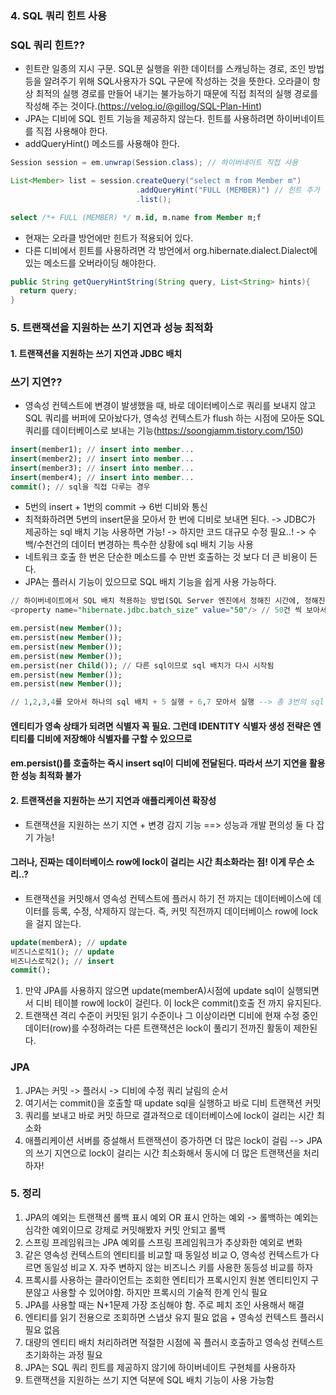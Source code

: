 ### 4. SQL 쿼리 힌트 사용
### SQL 쿼리 힌트??
* 힌트란 일종의 지시 구문. SQL문 실행을 위한 데이터를 스캐닝하는 경로, 조인 방법 등을 알려주기 위해 SQL사용자가 SQL 구문에 작성하는 것을 뜻한다.
오라클이 항상 최적의 실행 경로를 만들어 내기는 불가능하기 때문에 직접 최적의 실행 경로를 작성해 주는 것이다.(https://velog.io/@gillog/SQL-Plan-Hint)
* JPA는 디비에 SQL 힌트 기능을 제공하지 않는다. 힌트를 사용하려면 하이버네이트를 직접 사용해야 한다. 
* addQueryHint() 메소드를 사용해야 한다.
```java
Session session = em.unwrap(Session.class); // 하이버네이트 직접 사용

List<Member> list = session.createQuery("select m from Member m")
                            .addQueryHint("FULL (MEMBER)") // 힌트 추가
                            .list();
```
```sql
select /*+ FULL (MEMBER) */ m.id, m.name from Member m;f
```
* 현재는 오라클 방언에만 힌트가 적용되어 있다.
* 다른 디비에서 힌트를 사용하려면 각 방언에서 org.hibernate.dialect.Dialect에 있는 메소드를 오버라이딩 해야한다.
```java
public String getQueryHintString(String query, List<String> hints){
  return query;
}
```
  
### 5. 트랜잭션을 지원하는 쓰기 지연과 성능 최적화
#### 1. 트랜잭션을 지원하는 쓰기 지연과 JDBC 배치
### 쓰기 지연??
* 영속성 컨텍스트에 변경이 발생했을 때, 바로 데이터베이스로 쿼리를 보내지 않고 SQL 쿼리를 버퍼에 모아놨다가, 영속성 컨텍스트가 flush 하는 시점에 모아둔 SQL 쿼리를 데이터베이스로 보내는 기능(https://soongjamm.tistory.com/150)
```sql
insert(member1); // insert into member...
insert(member2); // insert into member...
insert(member3); // insert into member...
insert(member4); // insert into member...
commit(); // sql을 직접 다루는 경우
```
* 5번의 insert + 1번의 commit -> 6번 디비와 통신
* 최적화하려면 5번의 insert문을 모아서 한 번에 디비로 보내면 된다. -> JDBC가 제공하는 sql 배치 기능 사용하면 가능!
-> 하지만 코드 대규모 수정 필요..! -> 수백/수천건의 데이터 변경하는 특수한 상황에 sql 배치 기능 사용
* 네트워크 호출 한 번은 단순한 메소드를 수 만번 호출하는 것 보다 더 큰 비용이 든다.
* JPA는 플러시 기능이 있으므로 SQL 배치 기능을 쉽게 사용 가능하다.

```SQL
// 하이버네이트에서 SQL 배치 적용하는 방법(SQL Server 엔진에서 정해진 시간에, 정해진 작업을 수행하도록 하는 작업을 말한다.(https://mozi.tistory.com/383))
<property name="hibernate.jdbc.batch_size" value="50"/> // 50건 씩 보아서 sql 배치 실행

em.persist(new Member());
em.persist(new Member());
em.persist(new Member());
em.persist(new Member());
em.persist(ner Child()); // 다른 sql이므로 sql 배치가 다시 시작됨
em.persist(new Member());
em.persist(new Member());

// 1,2,3,4를 모아서 하나의 sql 배치 + 5 실행 + 6,7 모아서 실행 --> 총 3번의 sql 배치 실행

```
#### 엔티티가 영속 상태가 되려면 식별자 꼭 필요. 그런데 IDENTITY 식별자 생성 전략은 엔티티를 디비에 저장해야 식별자를 구할 수 있으므로
#### em.persist()를 호출하는 즉시 insert sql이 디비에 전달된다. 따라서 쓰기 지연을 활용한 성능 최적화 불가

#### 2. 트랜잭션을 지원하는 쓰기 지연과 애플리케이션 확장성
* 트랜잭션을 지원하는 쓰기 지연 + 변경 감지 기능 ==> 성능과 개발 편의성 둘 다 잡기 가능!
#### 그러나, 진짜는 데이터베이스 row에 lock이 걸리는 시간 최소화라는 점! 이게 무슨 소리..?
* 트랜잭션을 커밋해서 영속성 컨텍스트에 플러시 하기 전 까지는 데이터베이스에 데이터를 등록, 수정, 삭제하지 않는다.
  즉, 커밋 직전까지 데이터베이스 row에 lock을 걸지 않는다.
```sql
update(memberA); // update
비즈니스로직1(); // update
비즈니스로직2(); // insert
commit();
```
1. 만약 JPA를 사용하지 않으면 update(memberA)시점에 update sql이 실행되면서 디비 테이블 row에 lock이 걸린다.
  이 lock은 commit()호출 전 까지 유지된다. 
2. 트랜잭션 격리 수준이 커밋된 읽기 수준이나 그 이상이라면 디비에 현재 수정 중인 데이터(row)를 수정하려는 다른 트랜잭션은 lock이 풀리기 전까진 활동이 제한된다.
### JPA
1. JPA는 커밋 -> 플러시 -> 디비에 수정 쿼리 날림의 순서
2. 여기서는 commit()을 호출할 때 update sql을 실행하고 바로 디비 트랜잭션 커밋
3. 쿼리를 보내고 바로 커밋 하므로 결과적으로 데이터베이스에 lock이 걸리는 시간 최소화
4. 애플리케이션 서버를 증설해서 트랜잭션이 증가하면 더 많은 lock이 걸림 --> JPA의 쓰기 지연으로 lock이 걸리는 시간 최소화해서 동시에 더 많은 트랜잭션을 처리하자! 

### 5. 정리
1. JPA의 예외는 트랜잭션 롤백 표시 예외 OR 표시 안하는 예외 -> 롤백하는 예외는 심각한 예외이므로 강제로 커밋해봤자 커밋 안되고 롤백
2. 스프링 프레임워크는 JPA 예외를 스프링 프레임워크가 추상화한 예외로 변화
3. 같은 영속성 컨텍스트의 엔티티를 비교할 때 동일성 비교 O, 영속성 컨텍스트가 다르면 동일성 비교 X. 자주 변하지 않는 비즈니스 키를 사용한 동등성 비교를 하자
4. 프록시를 사용하는 클라이언트는 조회한 엔티티가 프록시인지 원본 엔티티인지 구분않고 사용할 수 있어야함. 하지만 프록시의 기술적 한계 인식 필요
5. JPA를 사용할 때는 N+1문제 가장 조심해야 함. 주로 페치 조인 사용해서 해결
6. 엔티티를 읽기 전용으로 조회하면 스냅샷 유지 필요 없음 + 영속성 컨텍스트 플러시 필요 없음
7. 대량의 엔티티 배치 처리하려면 적절한 시점에 꼭 플러시 호출하고 영속성 컨텍스트 초기화하는 과정 필요
8. JPA는 SQL 쿼리 힌트를 제공하지 않기에 하이버네이트 구현체를 사용하자
9. 트랜잭션을 지원하는 쓰기 지연 덕분에 SQL 배치 기능이 사용 가능함
